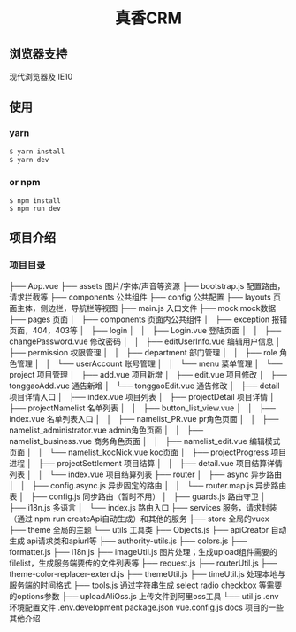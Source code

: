 <h1 align="center">真香CRM</h1>

## 浏览器支持
现代浏览器及 IE10

## 使用
### yarn
```bash
$ yarn install
$ yarn dev
```
### or npm
```
$ npm install
$ npm run dev
```
## 项目介绍
### 项目目录
├── App.vue
├── assets 图片/字体/声音等资源
├── bootstrap.js 配置路由，请求拦截等
├── components 公共组件
├── config 公共配置
├── layouts 页面主体，侧边栏，导航栏等视图
├── main.js 入口文件
├── mock mock数据
├── pages 页面
│   ├── components 页面内公共组件
│   ├── exception 报错页面，404，403等
│   ├── login
│   │   ├── Login.vue 登陆页面
│   │   ├── changePassword.vue 修改密码
│   │   ├── editUserInfo.vue 编辑用户信息
│   ├── permission 权限管理
│   │   ├── department  部门管理
│   │   ├── role 角色管理
│   │   └── userAccount 账号管理
│   │   └── menu 菜单管理
│   └── project 项目管理
│       ├── add.vue 项目新增
│       ├── edit.vue 项目修改
│       ├── tonggaoAdd.vue 通告新增
│       └── tonggaoEdit.vue 通告修改
│       ├── detail 项目详情入口
│       ├── index.vue 项目列表
│       ├── projectDetail 项目详情
│       ├── projectNamelist 名单列表
│       │   ├── button_list_view.vue 
│       │   ├── index.vue 名单列表入口
│       │   ├── namelist_PR.vue pr角色页面
│       │   ├── namelist_administrator.vue admin角色页面
│       │   ├── namelist_business.vue 商务角色页面
│       │   ├── namelist_edit.vue 编辑模式页面
│       │   └── namelist_kocNick.vue koc页面
│       ├── projectProgress 项目进程
│       ├── projectSettlement 项目结算
│       │   ├── detail.vue 项目结算详情列表
│       │   └── index.vue 项目结算列表
├── router
│   ├── async 异步路由
│   │   ├── config.async.js 异步固定的路由
│   │   └── router.map.js 异步路由表
│   ├── config.js 同步路由（暂时不用）
│   ├── guards.js 路由守卫
│   ├── i18n.js 多语言
│   └── index.js 路由入口
├── services 服务，请求封装（通过 npm run createApi自动生成）和其他的服务
├── store 全局的vuex
├── theme 全局的主题
└── utils 工具类
    ├── Objects.js
    ├── apiCreator 自动生成 api请求类和apiurl等
    ├── authority-utils.js
    ├── colors.js
    ├── formatter.js
    ├── i18n.js
    ├── imageUtil.js 图片处理；生成upload组件需要的filelist，生成服务端要传的文件列表等
    ├── request.js
    ├── routerUtil.js
    ├── theme-color-replacer-extend.js
    ├── themeUtil.js
    ├── timeUtil.js 处理本地与服务端的时间格式
    ├── tools.js 通过字符串生成 select radio checkbox 等需要的options参数
    ├── uploadAliOss.js 上传文件到阿里oss工具
    └── util.js
.env 环境配置文件
.env.development
package.json
vue.config.js
docs 项目的一些其他介绍

